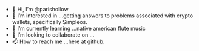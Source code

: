 - 👋 Hi, I’m @parishollow
- 👀 I’m interested in ...getting answers to problems associated with crypto wallets, specifically Simpleos.
- 🌱 I’m currently learning ...native american flute music
- 💞️ I’m looking to collaborate on ...
- 📫 How to reach me ...here at github.


<!---
parishollow/parishollow is a ✨ special ✨ repository because its `README.md` (this file) appears on your GitHub profile.
You can click the Preview link to take a look at your changes.
--->
